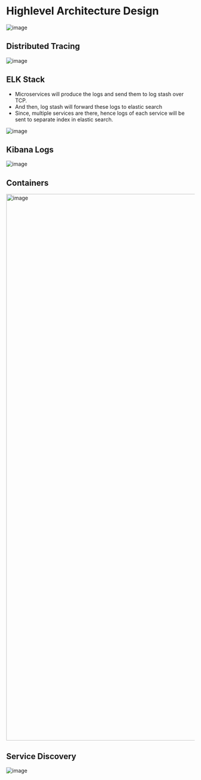 # Highlevel Architecture Design

![image](https://user-images.githubusercontent.com/3886381/172467340-4fb5da94-cc11-4ec6-ab5c-596d44fe21e0.png)

## Distributed Tracing 

![image](https://user-images.githubusercontent.com/3886381/172703604-c2aa88dc-580d-4b4f-a9ab-4f8374364375.png)

## ELK Stack

- Microservices will produce the logs and send them to log stash over TCP.
- And then, log stash will forward these logs to elastic search
- Since, multiple services are there, hence logs of each service will be sent to separate index in elastic search.

![image](https://user-images.githubusercontent.com/3886381/172705471-2fd87b10-7126-42fc-9497-c48d593b8f8b.png)

## Kibana Logs

![image](https://user-images.githubusercontent.com/3886381/172717273-3cb76180-acff-40f9-865c-6335b9de517b.png)

## Containers

<img width="1463" alt="image" src="https://user-images.githubusercontent.com/3886381/172717573-5bed6856-b157-41ed-95da-643692c8b0b8.png">

## Service Discovery

![image](https://user-images.githubusercontent.com/3886381/172718143-528c80fc-e5af-4cc5-965a-b288a1c79181.png)